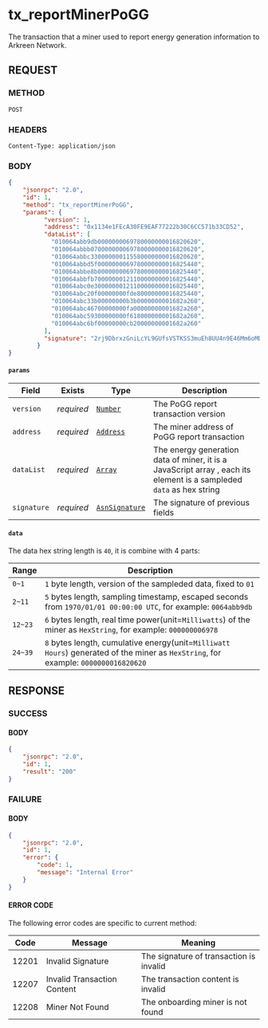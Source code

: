# tx_reportMinerPoGG

The transaction that a miner used to report energy generation information to Arkreen Network.



## REQUEST

### METHOD

```
POST
```



### HEADERS

```
Content-Type: application/json
```



### BODY

```json
{
    "jsonrpc": "2.0",
    "id": 1,
    "method": "tx_reportMinerPoGG",
    "params": {
		  "version": 1,
		  "address": "0x1134e1FEcA30FE9EAF77222b30C6CC571b33CD52",
		  "dataList": [
		    "010064abb9db0000000069780000000016820620",
		    "010064abbb070000000069780000000016820620",
		    "010064abbc330000000115580000000016820620",
		    "010064abbd5f0000000069780000000016825440",
		    "010064abbe8b0000000069780000000016825440",
		    "010064abbfb70000000121100000000016825440",
		    "010064abc0e30000000121100000000016825440",
		    "010064abc20f00000000fde80000000016825440",
		    "010064abc33b00000000b3b0000000001682a260",
		    "010064abc46700000000fa00000000001682a260",
		    "010064abc59300000000f618000000001682a260",
		    "010064abc6bf00000000cb20000000001682a260"
		  ],
		  "signature": "2rj9DbrxzGniLcYL9GUfsVSTKSS3muEh8UU4n9E46Mm6oMDApdTHW7WJfaMMhqwNwZmhPs6DQNacrBnwpQRpCxfa8"
		}
}
```



#### `params`

| Field       | Exists     | Type                                              | Description                                                  |
| ----------- | ---------- | ------------------------------------------------- | ------------------------------------------------------------ |
| `version`   | *required* | [`Number`](./Types.md#Number)             | The PoGG report transaction version                          |
| `address`   | *required* | [`Address`](./Types.md#Address)           | The miner address of PoGG report transaction                 |
| `dataList`  | *required* | [`Array`](./Types.md#Array)               | The energy generation data of miner, it is a JavaScript array , each its element is a sampleded `data` as hex string |
| `signature` | *required* | [`AsnSignature`](./Types.md#AsnSignature) | The signature of previous fields                             |



#### `data`

The data hex string length is `40`, it is combine with 4 parts:

| Range   | Description                                                                                                                                      |
| ------- | ------------------------------------------------------------------------------------------------------------------------------------------------ |
| `0~1`   | `1` byte length, version of the sampleded data, fixed to `01`                                                                                      |
| `2~11`  | `5` bytes length, sampling timestamp, escaped seconds from `1970/01/01 00:00:00 UTC`, for example: `0064abb9db`                                     |
| `12~23` | `6` bytes length, real time power(unit=`Milliwatts`) of the miner as `HexString`, for example: `000000006978`                                          |
| `24~39` | `8` bytes length, cumulative energy(unit=`Milliwatt Hours`) generated of the miner as `HexString`, for example: `0000000016820620`                     |




## RESPONSE



### SUCCESS

#### BODY

```json
{
    "jsonrpc": "2.0",
    "id": 1,
    "result": "200"
}
```



### FAILURE

#### BODY

```json
{
    "jsonrpc": "2.0",
    "id": 1,
    "error": {
        "code": 1,
        "message": "Internal Error"
    }
}
```



#### ERROR CODE

The following error codes are specific to current method:

| Code  | Message                     | Meaning                                 |
| ----- | --------------------------- | --------------------------------------- |
| 12201 | Invalid Signature           | The signature of transaction is invalid |
| 12207 | Invalid Transaction Content | The transaction content is invalid      |
| 12208 | Miner Not Found             | The onboarding miner is not found       |
